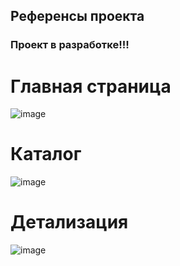 ## Референсы проекта

### Проект в разработке!!!

# Главная страница
![image](https://github.com/user-attachments/assets/2c576d61-d4ed-4043-a965-8d22d2857b27)

# Каталог 
![image](https://github.com/user-attachments/assets/c32dd489-c615-4bb7-b1ef-b07d98fd7484)

# Детализация
![image](https://github.com/user-attachments/assets/c1f1cc46-4ccc-4903-994e-c28c57089510)

